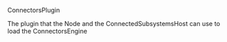 ConnectorsPlugin

The plugin that the Node and the ConnectedSubsystemsHost can use to load the ConnectorsEngine
